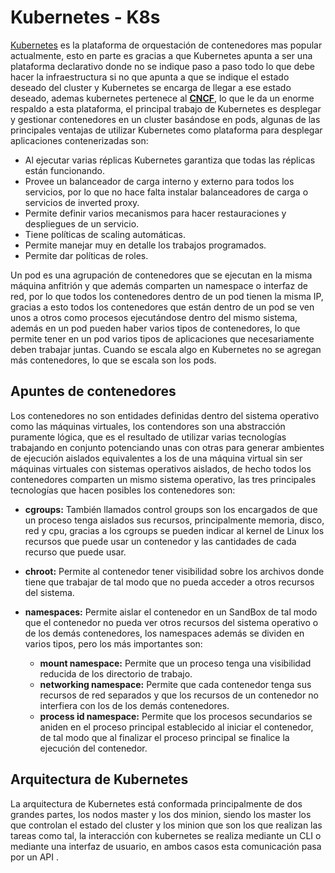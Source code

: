 # Kubernetes - K8s

[Kubernetes](https://kubernetes.io/es/docs/concepts/overview/what-is-kubernetes/) es la plataforma de orquestación de contenedores mas popular actualmente, esto en parte es gracias a que Kubernetes apunta a ser una plataforma declarativo donde no se indique paso a paso todo lo que debe hacer la infraestructura si no que apunta a que se indique el estado deseado del cluster y Kubernetes se encarga de llegar a ese estado deseado, ademas kubernetes pertenece al [**CNCF**](https://www.cncf.io/), lo que le da un enorme respaldo a esta plataforma, el principal trabajo de Kubernetes es desplegar y gestionar contenedores en un cluster basándose en pods, algunas de las principales ventajas de utilizar Kubernetes como plataforma para desplegar aplicaciones contenerizadas son:

- Al ejecutar varias réplicas Kubernetes garantiza que todas las réplicas están funcionando.
- Provee un balanceador de carga interno y externo para todos los servicios, por lo que no hace falta instalar balanceadores de carga o servicios de inverted proxy.
- Permite definir varios mecanismos para hacer restauraciones y despliegues de un servicio.
- Tiene políticas de scaling automáticas.
- Permite manejar muy en detalle los trabajos programados.
- Permite dar políticas de roles.

Un pod es una agrupación de contenedores que se ejecutan en la misma máquina anfitrión y que además comparten un namespace o interfaz de red, por lo que todos los contenedores dentro de un pod tienen la misma IP, gracias a esto todos los contenedores que están dentro de un pod se ven unos a otros como procesos ejecutándose dentro del mismo sistema, además en un pod pueden haber varios tipos de contenedores, lo que permite tener en un pod varios tipos de aplicaciones que necesariamente deben trabajar juntas.
Cuando se escala algo en Kubernetes no se agregan más contenedores, lo que se escala son los pods.

## Apuntes de contenedores

Los contenedores no son entidades definidas dentro del sistema operativo como las máquinas virtuales, los contendores son una abstracción puramente lógica, que es el resultado de utilizar varias tecnologías trabajando en conjunto potenciando unas con otras para generar ambientes de ejecución aislados equivalentes a los de una máquina virtual sin ser máquinas virtuales con sistemas operativos aislados, de hecho todos los contenedores comparten un mismo sistema operativo, las tres principales tecnologías que hacen posibles los contenedores son:

- **cgroups:** También llamados control groups son los encargados de que un proceso tenga aislados sus recursos, principalmente memoria, disco, red y cpu, gracias a los cgroups se pueden indicar al kernel de Linux los recursos que puede usar un contenedor y las cantidades de cada recurso que puede usar.
- **chroot:** Permite al contenedor tener visibilidad sobre los archivos donde tiene que trabajar de tal modo que no pueda acceder a otros recursos del sistema.
- **namespaces:** Permite aislar el contenedor en un SandBox de tal modo que el contenedor no pueda ver otros recursos del sistema operativo o de los demás contenedores, los namespaces además se dividen en varios tipos, pero los más importantes son:

  - **mount namespace:** Permite que un proceso tenga una visibilidad reducida de los directorio de trabajo.
  - **networking namespace:** Permite que cada contenedor tenga sus recursos de red separados y que los recursos de un contenedor no interfiera con los de los demás contenedores.
  - **process id namespace:** Permite que los procesos secundarios se aniden en el proceso principal establecido al iniciar el contenedor, de tal modo que al finalizar el proceso principal se finalice la ejecución del contenedor.

## Arquitectura de Kubernetes

La arquitectura de Kubernetes está conformada principalmente de dos grandes partes, los nodos master y los dos minion, siendo los master los que controlan el estado del cluster y los minion que son los que realizan las tareas como tal, la interacción con kubernetes se realiza mediante un CLI o mediante una interfaz de usuario, en ambos casos esta comunicación pasa por un API .
